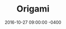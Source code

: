 ---
layout: project
title: Origami
date: 2016-10-27 09:00:00 -0400
role: Led design for educational curriculum on [origami.design](http://origami.design). Contributed to interface design and onboarding.
collaborators:
  - Matej Hrescak
  - David Fisher
  - Julius Tarng
  - Andrew Pouliot
  - Blair Heuer
  - Madelin Woods
  - John Evans
  - Kara Fong
locations: 
  - New York, NY
  - Menlo Park, CA
organisations:
  - Facebook
  - ustwo
press:
  - outlet: The Next Web
    url: https://thenextweb.com/dd/2016/04/14/facebook-origami-studio/
  - outlet: ProductHunt
    url: https://www.producthunt.com/posts/origami-studio-by-facebook
  - outlet: F8
    url: https://developers.facebook.com/videos/f8-2016/rapid-prototyping-made-easy-with-origami-studio/
---
